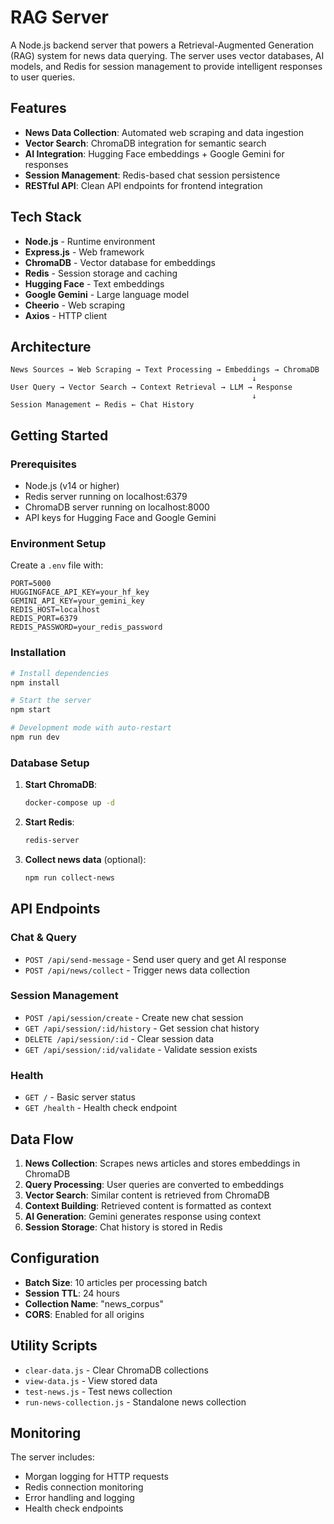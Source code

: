 # RAG Server

A Node.js backend server that powers a Retrieval-Augmented Generation (RAG) system for news data querying. The server uses vector databases, AI models, and Redis for session management to provide intelligent responses to user queries.

## Features

-   **News Data Collection**: Automated web scraping and data ingestion
-   **Vector Search**: ChromaDB integration for semantic search
-   **AI Integration**: Hugging Face embeddings + Google Gemini for responses
-   **Session Management**: Redis-based chat session persistence
-   **RESTful API**: Clean API endpoints for frontend integration

## Tech Stack

-   **Node.js** - Runtime environment
-   **Express.js** - Web framework
-   **ChromaDB** - Vector database for embeddings
-   **Redis** - Session storage and caching
-   **Hugging Face** - Text embeddings
-   **Google Gemini** - Large language model
-   **Cheerio** - Web scraping
-   **Axios** - HTTP client

## Architecture

```
News Sources → Web Scraping → Text Processing → Embeddings → ChromaDB
                                                      ↓
User Query → Vector Search → Context Retrieval → LLM → Response
                                                      ↓
Session Management ← Redis ← Chat History
```

## Getting Started

### Prerequisites

-   Node.js (v14 or higher)
-   Redis server running on localhost:6379
-   ChromaDB server running on localhost:8000
-   API keys for Hugging Face and Google Gemini

### Environment Setup

Create a `.env` file with:

```env
PORT=5000
HUGGINGFACE_API_KEY=your_hf_key
GEMINI_API_KEY=your_gemini_key
REDIS_HOST=localhost
REDIS_PORT=6379
REDIS_PASSWORD=your_redis_password
```

### Installation

```bash
# Install dependencies
npm install

# Start the server
npm start

# Development mode with auto-restart
npm run dev
```

### Database Setup

1. **Start ChromaDB**:

    ```bash
    docker-compose up -d
    ```

2. **Start Redis**:

    ```bash
    redis-server
    ```

3. **Collect news data** (optional):
    ```bash
    npm run collect-news
    ```

## API Endpoints

### Chat & Query

-   `POST /api/send-message` - Send user query and get AI response
-   `POST /api/news/collect` - Trigger news data collection

### Session Management

-   `POST /api/session/create` - Create new chat session
-   `GET /api/session/:id/history` - Get session chat history
-   `DELETE /api/session/:id` - Clear session data
-   `GET /api/session/:id/validate` - Validate session exists

### Health

-   `GET /` - Basic server status
-   `GET /health` - Health check endpoint

## Data Flow

1. **News Collection**: Scrapes news articles and stores embeddings in ChromaDB
2. **Query Processing**: User queries are converted to embeddings
3. **Vector Search**: Similar content is retrieved from ChromaDB
4. **Context Building**: Retrieved content is formatted as context
5. **AI Generation**: Gemini generates response using context
6. **Session Storage**: Chat history is stored in Redis

## Configuration

-   **Batch Size**: 10 articles per processing batch
-   **Session TTL**: 24 hours
-   **Collection Name**: "news_corpus"
-   **CORS**: Enabled for all origins

## Utility Scripts

-   `clear-data.js` - Clear ChromaDB collections
-   `view-data.js` - View stored data
-   `test-news.js` - Test news collection
-   `run-news-collection.js` - Standalone news collection

## Monitoring

The server includes:

-   Morgan logging for HTTP requests
-   Redis connection monitoring
-   Error handling and logging
-   Health check endpoints
